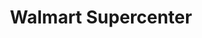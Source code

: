 ---
title: "Walmart Supercenter"
url: /orlando/walmart-supercenter-south-goldenrod-road/
shop: supermarket
---